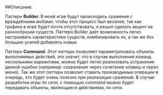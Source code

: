 ##Описание:

Паттерн **Builder**:
В моей игре будут происходить сражения с враждебными мобами, чтобы этот процесс был веселее, так как графика в игре будет почти отсутствовать, я решил сделать акцент на разнообразии существ. 
Паттерн _Builder_ даёт возможность легко настраивать характеристики существ, комбинировать их, а так же без больших усилий добавлять новые.

Паттерн **Command**:
_Этот паттерн_ позволяет параметризовать объекты выполняемых действий, это значит, что в случае выполнения команд несколькими вариантами, можно будет легко реализовать устранение данной ошибки (например: сохранение через сочетание клавиш и через меню).
Так же _этот паттерн_ позволит ставить производимые операции в очередь, это будет очень полезно при реализации сражений.
В случае разработки игры по сети, с помощью _command_ можно будет передавать объекты, являющиеся действиями, по сети.

